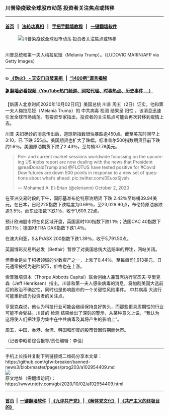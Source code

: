 ### 川普染疫致全球股市动荡 投资者关注焦点或转移
------------------------

#### [首页](https://github.com/gfw-breaker/banned-news3/blob/master/README.md) &nbsp;&nbsp;|&nbsp;&nbsp; [法轮功真相](https://github.com/begood0513/basic/blob/master/README.md)  &nbsp;&nbsp;|&nbsp;&nbsp; [手把手翻墙教程](https://github.com/gfw-breaker/guides/wiki)  &nbsp;&nbsp;|&nbsp;&nbsp; [一键翻墙软件](https://github.com/gfw-breaker/nogfw/blob/master/README.md)  



<div><div class="featured_image">
 <figure>
  <img alt="川普染疫致全球股市动荡 投资者关注焦点或转移" src="https://i.ntdtv.com/assets/uploads/2020/10/45-2-800x450.jpg"/>
 </figure><br/>
 <span class="caption">
  川普总统和第一夫人梅拉尼娅（Melania Trump）。（LUDOVIC MARIN/AFP via Getty Images）
 </span>
</div>
</div><hr/>

#### 💥 [《伪火》 - 天安门自焚真相 ](http://158.247.195.190:10000/videos/blog/weihuo.html)&nbsp; |&nbsp; [“1400例”谎言揭秘  ](http://158.247.195.190:10000/videos/blog/jiexi1400.html)

#### [ 🎬  翻墙必看视频（YouTube热门频道、网站代理、时事热点、历史事件 ...）](https://github.com/gfw-breaker/links/blob/master/banned.md)

<div><div class="post_content" itemprop="articleBody">
 <p>
  【新唐人北京时间2020年10月02日讯】美国总统
  <ok href="https://www.ntdtv.com/gb/川普.htm">
   川普
  </ok>
  周五（2日）证实，他和第一夫人梅拉尼娅（Melania Trump）的
  <ok href="https://www.ntdtv.com/gb/中共病毒.htm">
   中共病毒
  </ok>
  <ok href="https://www.ntdtv.com/gb/检测.htm">
   检测
  </ok>
  结果呈
  <ok href="https://www.ntdtv.com/gb/阳性.htm">
   阳性
  </ok>
  。该消息迅速引发全球市场动荡。有投资专家指出，投资者的关注焦点可能会再次转移到疫情上去。
 </p>
 <p>
  <ok href="https://www.ntdtv.com/gb/川普.htm">
   川普
  </ok>
  夫妇确诊的消息传出后，道琼斯指数很快暴跌逾450点。截至美东时间早上3:10，已
  <ok href="https://www.ntdtv.com/gb/下跌.htm">
   下跌
  </ok>
  355点。美国期货也扩大了跌幅，标准普尔500指数期货目前下跌约1.6％。美国原油期货下跌了2.43％，至每桶37.78美元。
 </p>
 <blockquote class="twitter-tweet">
  <p dir="ltr" lang="en">
   Pre- and current market sessions worldwide focussing on the upcoming US
   <ok href="https://twitter.com/hashtag/jobs?src=hash&amp;ref_src=twsrc%5Etfw">
    #jobs
   </ok>
   report are now dealing with the news that President
   <ok href="https://twitter.com/realDonaldTrump?ref_src=twsrc%5Etfw">
    @realDonaldTrump
   </ok>
   and
   <ok href="https://twitter.com/FLOTUS?ref_src=twsrc%5Etfw">
    @FLOTUS
   </ok>
   have tested positive for
   <ok href="https://twitter.com/hashtag/Covid?src=hash&amp;ref_src=twsrc%5Etfw">
    #Covid
   </ok>
   <br/>
   Dow futures are down 500 points in response to a new set of questions about what’s ahead.
   <ok href="https://t.co/0EuoxSjveh">
    pic.twitter.com/0EuoxSjveh
   </ok>
  </p>
  <p>
   — Mohamed A. El-Erian (@elerianm)
   <ok href="https://twitter.com/elerianm/status/1311908591499173888?ref_src=twsrc%5Etfw">
    October 2, 2020
   </ok>
  </p>
 </blockquote>
 <p>
  <script async="" charset="utf-8" src="https://platform.twitter.com/widgets.js">
  </script>
 </p>
 <p>
  <p>
   在亚洲交易时段的下午，国际基准布伦特原油期货
   <ok href="https://www.ntdtv.com/gb/下跌.htm">
    下跌
   </ok>
   2.42％至每桶39.94美元。在日本，日经225指数下跌幅度为0.69％，至23,029.90点，布伦特原油暴跌逾3.5％。而东证指数下跌1％，收于1,609.22点。
  </p>
  <p>
   预计欧洲股市将在负区域开盘，英国富时100指数下跌1.1％；法国CAC 40指数下跌1.1％；德国XETRA DAX指数下跌1.4％。
  </p>
  <p>
   在澳大利亚，S＆P/ASX 200指数下跌1.39％，收于5,791.50点。
  </p>
  <p>
   英国博彩交易所必发（Betfair）暂停了对美国总统大选赔率的押注，网站关闭。
  </p>
  <p>
   但黄金是处于积极领域的少数资产之一，上涨了0.44％，至每盎司1,913美元。日元通常被视为避险货币，价格也在上涨。
  </p>
  <p>
   索普雅培资本（Thorpe Abbotts Capital）联合创始人兼首席执行官杰夫·亨里克森（Jeff Henriksen）指出，川普和第一夫人感染病毒的消息，将加剧美国大选前后的政治不确定性，同时也是影响股市的一个关键性风险事件。
   <ok href="https://www.ntdtv.com/gb/中共病毒.htm">
    中共病毒
   </ok>
   大流行可能重新成为投资者的关注点。
  </p>
  <p>
   亨里克森说，他认为科技行业可能会继续保持良好势头，而那些更具周期性的行业可能不会受益。川普的
   <ok href="https://www.ntdtv.com/gb/检测.htm">
    检测
   </ok>
   结果给出了深刻的警示，从某种意义上说，“我认为这将使人们把注意力集中在中共病毒及其将产生的影响上”。
  </p>
  <p>
   周五，中国、香港、台湾、韩国和印度的股市皆因假期而休市。
  </p>
  <p>
   （记者李昭希综合报导/责任编辑：李佳）
  </p>
  <div class="single_ad">
  </div>
 </p>
</div>
</div>
<hr/>
手机上长按并复制下列链接或二维码分享本文章：<br/>
https://github.com/gfw-breaker/banned-news3/blob/master/pages/prog203/a102954409.md <br/>
<a href='https://github.com/gfw-breaker/banned-news3/blob/master/pages/prog203/a102954409.md'><img src='https://github.com/gfw-breaker/banned-news3/blob/master/pages/prog203/a102954409.md.png'/></a> <br/>
原文地址（需翻墙访问）：https://www.ntdtv.com/gb/2020/10/02/a102954409.html


------------------------
#### [首页](https://github.com/gfw-breaker/banned-news3/blob/master/README.md) &nbsp;|&nbsp; [一键翻墙软件](https://github.com/gfw-breaker/nogfw/blob/master/README.md) &nbsp;| [《九评共产党》](https://github.com/gfw-breaker/9ping.md/blob/master/README.md#九评之一评共产党是什么) | [《解体党文化》](https://github.com/gfw-breaker/jtdwh.md/blob/master/README.md) | [《共产主义的终极目的》](https://github.com/gfw-breaker/gczydzjmd.md/blob/master/README.md)


<img src='http://gfw-breaker.win/banned-news3/pages/prog203/a102954409.md' width='0px' height='0px'/>